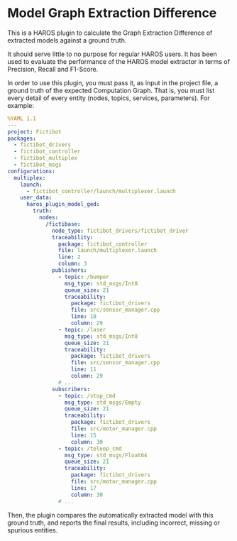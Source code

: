 # Model Graph Extraction Difference

This is a HAROS plugin to calculate the Graph Extraction Difference of extracted models against a ground truth.

It should serve little to no purpose for regular HAROS users.
It has been used to evaluate the performance of the HAROS model extractor in terms of Precision, Recall and F1-Score.

In order to use this plugin, you must pass it, as input in the project file, a ground truth of the expected Computation Graph.
That is, you must list every detail of every entity (nodes, topics, services, parameters).
For example:

```yaml
%YAML 1.1
---
project: Fictibot
packages:
  - fictibot_drivers
  - fictibot_controller
  - fictibot_multiplex
  - fictibot_msgs
configurations:
  multiplex:
    launch:
      - fictibot_controller/launch/multiplexer.launch
    user_data:
      haros_plugin_model_ged:
        truth:
          nodes:
            /fictibase:
              node_type: fictibot_drivers/fictibot_driver
              traceability:
                package: fictibot_controller
                file: launch/multiplexer.launch
                line: 2
                column: 3
              publishers:
                - topic: /bumper
                  msg_type: std_msgs/Int8
                  queue_size: 21
                  traceability:
                    package: fictibot_drivers
                    file: src/sensor_manager.cpp
                    line: 10
                    column: 29
                - topic: /laser
                  msg_type: std_msgs/Int8
                  queue_size: 21
                  traceability:
                    package: fictibot_drivers
                    file: src/sensor_manager.cpp
                    line: 11
                    column: 29
                # ...
              subscribers:
                - topic: /stop_cmd
                  msg_type: std_msgs/Empty
                  queue_size: 21
                  traceability:
                    package: fictibot_drivers
                    file: src/motor_manager.cpp
                    line: 15
                    column: 30
                - topic: /teleop_cmd
                  msg_type: std_msgs/Float64
                  queue_size: 21
                  traceability:
                    package: fictibot_drivers
                    file: src/motor_manager.cpp
                    line: 17
                    column: 30
                # ...
```

Then, the plugin compares the automatically extracted model with this ground truth, and reports the final results, including incorrect, missing or spurious entities.
